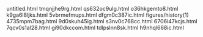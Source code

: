 untitled.html
tmqnjjhe9rg.html
qs632oc9ulg.html
o36hkgemto8.html
k9ga6l8ljks.html
5vbrmefmups.html
dfgm0c387ic.html
figures/history(1)
4735mpm7bag.html
9d0skuh45ig.html
s3nv0c768cc.html
6706i47kcjs.html
7qcv0s1al28.html
gi90dkccom.html
tdlpslnn8sk.html
h9nhql668ic.html